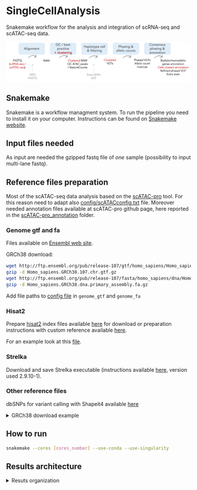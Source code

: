 # SingleCellAnalysis

Snakemake workflow for the analysis and integration of scRNA-seq and scATAC-seq data.

<img src="./scPipeline.svg">

## Snakemake

Snakemake is a workflow managment system. To run the pipeline you need to install it on your computer. Instructions can be found on [Snakemake website](https://snakemake.readthedocs.io/en/stable/getting_started/installation.html#installation).

## Input files needed

As input are needed the gzipped fastq file of *one* sample (possibility to input multi-lane fastq). 

## Reference files preparation

Most of the scATAC-seq data analysis based on the [scATAC-pro](https://github.com/wbaopaul/scATAC-pro) tool. 
For this reason need to adapt also [config/scATACconfig.txt](config/scATACconfig.txt) file. Moreover needed annotation files available at scATAC-pro github page, here reported in the [scATAC-pro_annotation](scATAC-pro_annotation) folder.

### Genome gtf and fa
Files available on [Ensembl web site](https://www.ensembl.org/Homo_sapiens/Info/Index).

GRCh38 download:

```bash 
wget http://ftp.ensembl.org/pub/release-107/gtf/homo_sapiens/Homo_sapiens.GRCh38.107.chr.gtf.gz
gzip -d Homo_sapiens.GRCh38.107.chr.gtf.gz
wget http://ftp.ensembl.org/pub/release-107/fasta/homo_sapiens/dna/Homo_sapiens.GRCh38.dna.primary_assembly.fa.gz
gzip -d Homo_sapiens.GRCh38.dna.primary_assembly.fa.gz
```
Add file paths to [config file](config/config.yaml) in `genome_gtf` and `genome_fa`

### Hisat2
Prepare [hisat2](https://www.nature.com/articles/s41587-019-0201-4) index files available [here](http://daehwankimlab.github.io/hisat2/download/) for download or preparation instructions with custom reference available [here](http://daehwankimlab.github.io/hisat2/howto/#build-hgfm-index-with-snps-and-transcripts). 

For an example look at this [file](hisat_indexes.sh).

### Strelka

Download and save Strelka executable (instructions available [here](https://github.com/Illumina/strelka/blob/v2.9.x/docs/userGuide/quickStart.md#strelka-quick-start), version used 2.9.10-1).

### Other reference files 

dbSNPs for variant calling with Shapeit4 available [here]()


<details><summary>GRCh38 download example </summary>
<p> 

```bash 
for i in {1..22} X;do wget http://ftp.1000genomes.ebi.ac.uk/vol1/ftp/data_collections/1000G_2504_high_coverage/working/20220422_3202_phased_SNV_INDEL_SV/1kGP_high_coverage_Illumina.chr$i.filtered.SNV_INDEL_SV_phased_panel.vcf.gz; done

for i in {1..22} X; do wget http://ftp.1000genomes.ebi.ac.uk/vol1/ftp/data_collections/1000G_2504_high_coverage/working/20220422_3202_phased_SNV_INDEL_SV/1kGP_high_coverage_Illumina.chr$i.filtered.SNV_INDEL_SV_phased_panel.vcf.gz.tbi; done
```

</p>
</details>

## How to run

```bash
snakemake --cores [cores_number] --use-conda --use-singularity
```

## Results architecture

<details><summary>Resuts organization </summary>
<p> 

```bash 
 results_ID/
 ├── gex
 │   ├── ASEChrom #ASE counts tables, one directory for chromosome
 │   │   └── cluster1.table
 │   │   └── cluster2.table
 │   ├── data_by_clusters #alignment by cell clusters
 │   │   ├── cluster1.bam
 │   │   └── cluster2.bam
 │   ├── alignment #RNA-seq alignment file after all QC
 │   │   └── gex.positionsort.bam
 │   ├── umitools_extr #extraction of valid cell barcodes 
 │   │   ├── merged_R1_extracted.fastq.gz
 │   │   ├── merged_R2_extracted.fastq.gz
 │   │   └── whitelist_umitools.txt
 │   ├── variant_calling #RNA-seq alignment file after all QC
 │   │   └── strelka
 │   │       └── variantsQC.vcf.gz
 │   └── features #feature counts and cell clustering results
 │       ├── cluster_gex.tsv
 │       └── counts.tsv.gz
 ├── gex_bulk #pseudo bulk RNA-seq analysis 
 │   ├── ASEchrom
 │   ├── alignment
 │   └── variant_calling
 ├── merged_vcf #merged het SNPs from all the technology analysed
 │   └── variantsQC.vcf.gz
 └── phased #haplotype phasing results on merged_vcf
     ├── haptreex.tsv
     ├── manual_refinment.vcf.gz
     └── shapeit_whatshap.vcf.gz
```

</p>
</details>
